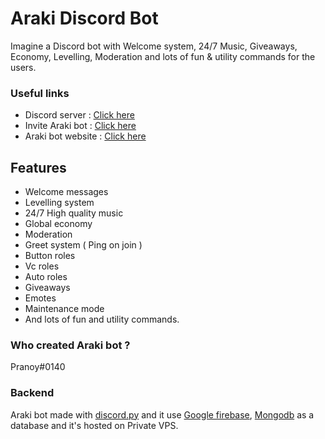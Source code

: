 
# Araki Discord Bot 
Imagine a Discord bot with Welcome system, 24/7 Music, Giveaways, Economy, Levelling, Moderation and lots of fun & utility commands for the users.

### Useful links
- Discord server : [Click here](https://araki.social/support)
- Invite Araki bot : [Click here](https://araki.social/invite) 
- Araki bot website : [Click here](https://araki.social/)

## Features

- Welcome messages 
- Levelling system 
- 24/7 High quality music
- Global economy
- Moderation
- Greet system ( Ping on join )
- Button roles 
- Vc roles
- Auto roles
- Giveaways
- Emotes
- Maintenance mode
- And lots of fun and utility commands.

### Who created Araki bot ?
Pranoy#0140


### Backend
Araki bot made with [discord.py](https://github.com/Rapptz/discord.py/) and it use [Google firebase](https://firebase.google.com/), [Mongodb](https://mongodb.com) as a database and it's hosted on Private VPS.











